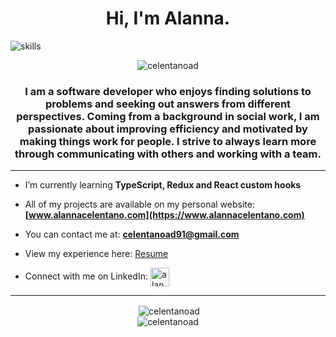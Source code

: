 <h1 align="center">Hi, I'm Alanna.</h1>
<img align="center" src="https://i.imgur.com/g8BzUka.png" alt="skills" />
<p align="center"> <img src="https://komarev.com/ghpvc/?username=celentanoad&label=Profile%20views&color=0e75b6&style=flat" alt="celentanoad" /> </p>


<h3 align="center">I am a software developer who enjoys finding solutions to problems and seeking out answers from different perspectives. Coming from a background in social work, I am passionate about improving efficiency and motivated by making things work for people. I strive to always learn more through communicating with others and working with a team.</h3>
<hr>

- I’m currently learning **TypeScript, Redux and React custom hooks**

- All of my projects are available on my personal website:  **[www.alannacelentano.com](https://www.alannacelentano.com)**

- You can contact me at: **celentanoad91@gmail.com**

- View my experience here: [Resume](https://docs.google.com/document/d/1HrXDHFm8Q0NbEfXLf1r2HSvjqtD1At1TgQUYoj6ECXg/edit?usp=sharing)

- Connect with me on LinkedIn: <a href="https://linkedin.com/in/alanna-celentano" target="blank"><img align="center" src="https://img.flaticon.com/icons/png/512/174/174857.png?size=1200x630f&pad=10,10,10,10&ext=png" alt="alanna-celentano" height="30" /> </a>

<hr>

<div align="center">&nbsp;<img align="center" src="https://github-readme-stats.vercel.app/api?username=celentanoad&show_icons=true&locale=en&theme=slateorange&hide=stars" alt="celentanoad" /></div>

<div align="center"><img align="center" src="https://github-readme-stats.vercel.app/api/top-langs?username=celentanoad&show_icons=true&locale=en&layout=compact&theme=slateorange" alt="celentanoad" /></div>
